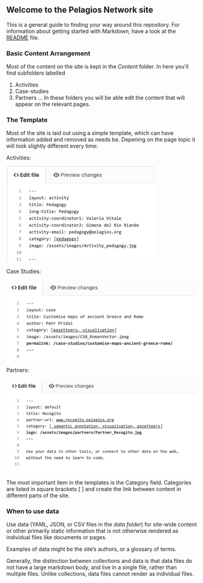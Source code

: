 ## Welcome to the Pelagios Network site

This is a general guide to finding your way around this repository. 
For information about getting started with Markdown, have a look at the [README](README.md) file. 

### Basic Content Arrangement
Most of the content on the site is kept in the _Content_ folder. In here you'll find subfolders labelled
1. Activities
2. Case-studies
3. Partners
...
In these folders you will be able edit the content that will appear on the relevant pages.


### The Template
Most of the site is laid out using a simple template, which can have information added and removed as needs be. Depening on the page topic it will look slightly different every time: 

Activities:

![Activities](/documentation/Activity_Template.jpg)

Case Studies:

![Case Studies](/documentation/CaseStudy_Template.jpg)

Partners:

![Partners](/documentation/Partner_Template.jpg)

The most important item in the templates is the Category field. Categories are listed in square brackets  [ ] and create the link 
between content in different parts of the site. 


### When to use data
Use data (YAML, JSON, or CSV files in the _data folder_) for site-wide content or other primarily static information that is not otherwise rendered as individual files like documents or pages.

Examples of data might be the site’s authors, or a glossary of terms.

Generally, the distinction between collections and data is that data files do not have a large markdown body, and live in a single file, rather than multiple files. Unlike collections, data files cannot render as individual files.
